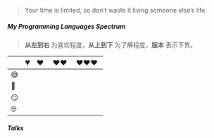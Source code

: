 > Your time is limited, so don’t waste it living someone else’s life. 




##### My Programming Languages Spectrum



> __从左到右__ 为喜欢程度，__从上到下__ 为了解程度，__版本__ 表示下界。

|     | 💔️           | ❤️ ️                   | ❤️❤️ ️             | ❤️❤️❤️ ️               |
| --- | ------------- | ---------------------- | ------------------ | ---------------------- |
| 😅  |               |                        |                    |                        |
| 🧐  |               |                        |                    |                        |
| 😏  |               |                        |                    |                        |
| 🤓  |               |                        |                    |                        |



##### Talks


